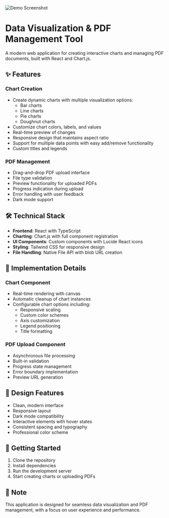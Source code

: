 ![Demo Screenshot](https://media-hosting.imagekit.io/8ae19cef90424e2b/Screenshot%202025-03-28%20014722.png?Expires=1837749040&Key-Pair-Id=K2ZIVPTIP2VGHC&Signature=zBLttNCTSbZcKWNlXOAJ8nXLjg~LvpMLFelfwN23y7WzBBTzCFMp9ivJYJOcW3UIwZqAnvHzo1NBjPDLKG9Vt6nqXQ9ROZT4M5D5~wd~x9S1w-tK-PNlIFVxBwSim5-O97vD0yoQEyR76lSogLhsXIAYOurS8Hofb~Oi7Fa9IkXwxqL5ucct7EpdLpxQC2-UIcgiwRjGIN62b~hqWp28L6mHgc2ELNYYzFNxrx0p6NUpEZiB9OH4-sDcD3FxCviSWgV2lGj8Rt1bw3lB43gacStmDxg31AO93WR0WqdZg1f7svRKPTI~iRaDdssngFN0fV7vQ4hP10guKe6O6Zl~rA__)

# Data Visualization & PDF Management Tool

A modern web application for creating interactive charts and managing PDF documents, built with React and Chart.js.

## ✨ Features

### Chart Creation
- Create dynamic charts with multiple visualization options:
  - Bar charts
  - Line charts 
  - Pie charts
  - Doughnut charts
- Customize chart colors, labels, and values
- Real-time preview of changes
- Responsive design that maintains aspect ratio
- Support for multiple data points with easy add/remove functionality
- Custom titles and legends

### PDF Management
- Drag-and-drop PDF upload interface
- File type validation
- Preview functionality for uploaded PDFs
- Progress indication during upload
- Error handling with user feedback
- Dark mode support

## 🛠️ Technical Stack

- **Frontend**: React with TypeScript
- **Charting**: Chart.js with full component registration
- **UI Components**: Custom components with Lucide React icons
- **Styling**: Tailwind CSS for responsive design
- **File Handling**: Native File API with blob URL creation

## 🔧 Implementation Details

### Chart Component
- Real-time rendering with canvas
- Automatic cleanup of chart instances
- Configurable chart options including:
  - Responsive scaling
  - Custom color schemes
  - Axis customization
  - Legend positioning
  - Title formatting

### PDF Upload Component
- Asynchronous file processing
- Built-in validation
- Progress state management
- Error boundary implementation
- Preview URL generation

## 🎨 Design Features

- Clean, modern interface
- Responsive layout
- Dark mode compatibility
- Interactive elements with hover states
- Consistent spacing and typography
- Professional color scheme

## 🚀 Getting Started

1. Clone the repository
2. Install dependencies
3. Run the development server
4. Start creating charts or uploading PDFs

## 📝 Note

This application is designed for seamless data visualization and PDF management, with a focus on user experience and performance.
